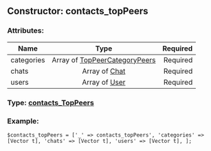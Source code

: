 ## Constructor: contacts\_topPeers  

### Attributes:

| Name     |    Type       | Required |
|----------|:-------------:|---------:|
|categories|Array of [TopPeerCategoryPeers](../types/TopPeerCategoryPeers.md) | Required|
|chats|Array of [Chat](../types/Chat.md) | Required|
|users|Array of [User](../types/User.md) | Required|



### Type: [contacts\_TopPeers](../types/contacts_TopPeers.md)


### Example:

```
$contacts_topPeers = ['_' => contacts_topPeers', 'categories' => [Vector t], 'chats' => [Vector t], 'users' => [Vector t], ];
```
